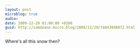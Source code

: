 ```yaml
---
layout: post
microblog: true
audio: 
date: 2009-12-20 01:00:00 +0100
guid: http://samdeane.micro.blog/2009/12/20/t6843848072.html
---
```

Where's all this snow then?
